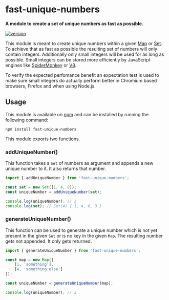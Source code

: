 # fast-unique-numbers

**A module to create a set of unique numbers as fast as possible.**

[![version](https://img.shields.io/npm/v/fast-unique-numbers.svg?style=flat-square)](https://www.npmjs.com/package/fast-unique-numbers)

This module is meant to create unique numbers within a given [Map](https://developer.mozilla.org/en-US/docs/Web/JavaScript/Reference/Global_Objects/Map) or [Set](https://developer.mozilla.org/en-US/docs/Web/JavaScript/Reference/Global_Objects/Set). To achieve that as fast as possible the resulting set of numbers will only contain integers. Additionally only small integers will be used for as long as possible. Small integers can be stored more efficiently by JavaScript engines like [SpiderMonkey](https://spidermonkey.dev/) or [V8](https://v8.dev).

To verify the expected perfomance benefit an expectation test is used to make sure small integers do actually perform better in Chromium based browsers, Firefox and when using Node.js.

## Usage

This module is available on [npm](https://www.npmjs.com/package/fast-unique-numbers) and can be
installed by running the following command:

```shell
npm install fast-unique-numbers
```

This module exports two functions.

### addUniqueNumber()

This function takes a `Set` of numbers as argument and appends a new unique number to it. It also returns that number.

```js
import { addUniqueNumber } from 'fast-unique-numbers';

const set = new Set([1, 4, 8]);
const uniqueNumber = addUniqueNumber(set);

console.log(uniqueNumber); // 3
console.log(set); // Set(4) { 1, 4, 8, 3 }
```

### generateUniqueNumber()

This function can be used to generate a unique number which is not yet present in the given `Set` or is no key in the given `Map`. The resulting number gets not appended. It only gets returned.

```js
import { generateUniqueNumber } from 'fast-unique-numbers';

const map = new Map([
    [1, 'something'],
    [4, 'something else']
]);

const uniqueNumber = generateUniqueNumber(map);

console.log(uniqueNumber); // 2
```
